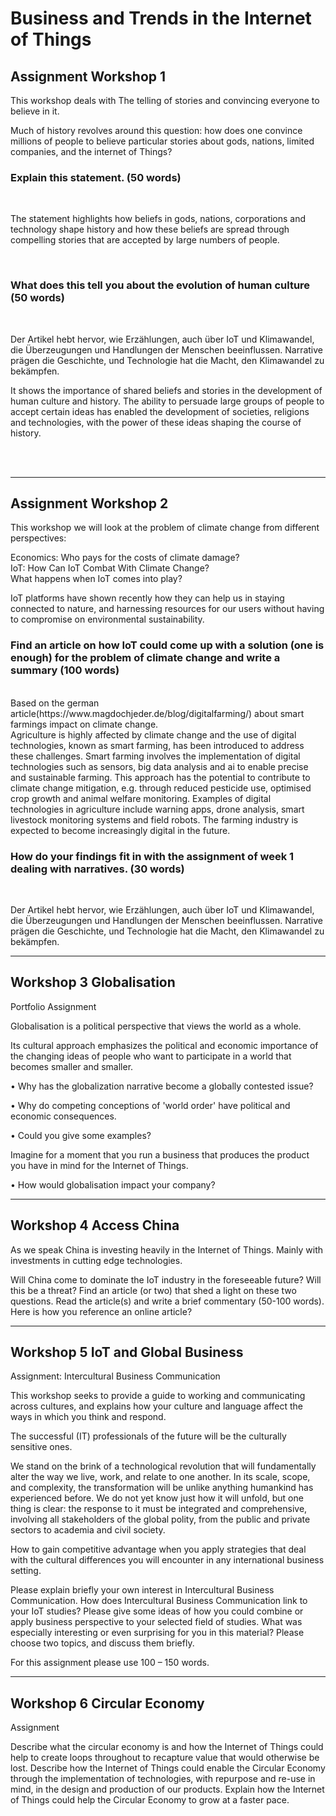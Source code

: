 # Business and Trends in the Internet of Things

## __Assignment Workshop 1__

This workshop deals with The telling of stories and convincing everyone to believe in it.

Much of history revolves around this question: how does one convince millions of people to believe particular stories about gods,  nations, limited companies, and the internet of Things? 
 

### __Explain this statement. (50 words)__
<br>

The statement highlights how beliefs in gods, nations, corporations and technology shape history and how these beliefs are spread through compelling stories that are accepted by large numbers of people.
 
<br>

### __What does this tell you about the evolution of human culture (50 words)__

<br>

Der Artikel hebt hervor, wie Erzählungen, auch über IoT und Klimawandel, die Überzeugungen und Handlungen der Menschen beeinflussen. Narrative prägen die Geschichte, und Technologie hat die Macht, den Klimawandel zu bekämpfen.


It shows the importance of shared beliefs and stories in the development of human culture and history. The ability to persuade large groups of people to accept certain ideas has enabled the development of societies, religions and technologies, with the power of these ideas shaping the course of history.

<br>
<br>

---
## __Assignment Workshop 2__

This workshop we will look at the problem of climate change from different perspectives:

Economics: Who pays for the costs of climate damage?\
IoT: How Can IoT Combat With Climate Change?\
What happens when IoT comes into play?

IoT platforms have shown recently how they can help us in staying connected to nature, and harnessing resources for our users without having to compromise on environmental sustainability. 

### __Find an article on how IoT could come up with a solution (one is enough) for the problem of climate change and write a summary (100 words)__

<br>
Based on the german article(https://www.magdochjeder.de/blog/digitalfarming/) about smart farmings impact on climate change.


<br>
Agriculture is highly affected by climate change and the use of digital technologies, known as smart farming, has been introduced to address these challenges. Smart farming involves the implementation of digital technologies such as sensors, big data analysis and ai to enable precise and sustainable farming. This approach has the potential to contribute to climate change mitigation, e.g. through reduced pesticide use, optimised crop growth and animal welfare monitoring. Examples of digital technologies in agriculture include warning apps, drone analysis, smart livestock monitoring systems and field robots. The farming industry is expected to become increasingly digital in the future.

<br>


### __How do your findings fit in with the assignment of week 1 dealing with narratives. (30 words)__
<br>

Der Artikel hebt hervor, wie Erzählungen, auch über IoT und Klimawandel, die Überzeugungen und Handlungen der Menschen beeinflussen. Narrative prägen die Geschichte, und Technologie hat die Macht, den Klimawandel zu bekämpfen.


---
## Workshop 3 Globalisation

Portfolio Assignment

Globalisation is a political perspective that views the world as a whole.

Its cultural approach emphasizes the political and economic importance of the changing ideas of people who want to participate in a world that becomes smaller and smaller.

 

•       Why has the globalization narrative become a globally contested issue? 

•       Why do competing conceptions of 'world order' have political and economic consequences.

•       Could you give some examples?

Imagine for a moment that you run a business that produces the product you have in mind for the Internet of Things.

•       How would globalisation impact your company?

---
## Workshop 4 Access China

 

As we speak China is investing heavily in the Internet of Things. Mainly with investments in cutting edge technologies. 

Will China come to dominate the IoT industry in the foreseeable future? 
Will this be a threat?
Find an article (or two) that shed a light on these two questions. Read the article(s)  and write a brief commentary (50-100 words).
Here is how you reference an online article?

---
## Workshop 5 IoT and Global Business

 

Assignment: Intercultural Business Communication

This workshop seeks to provide a guide to working and communicating across cultures, and explains how your culture and language affect the ways in which you think and respond.

 

The successful (IT) professionals of the future will be the culturally sensitive ones.

We stand on the brink of a technological revolution that will fundamentally alter the way we live, work, and relate to one another. In its scale, scope, and complexity, the transformation will be unlike anything humankind has experienced before. We do not yet know just how it will unfold, but one thing is clear: the response to it must be integrated and comprehensive, involving all stakeholders of the global polity, from the public and private sectors to academia and civil society.

How to  gain competitive advantage when you apply strategies that deal with the cultural differences you will encounter in any international business setting.

Please explain briefly your own interest in Intercultural Business Communication.
How does Intercultural Business Communication link to your IoT studies? Please give some ideas of how you could combine or apply business perspective to your selected field of studies.
What was especially interesting or even surprising for you in this material? Please choose two topics, and discuss them briefly.
 

For this assignment please use 100 – 150 words.

---
## Workshop 6 Circular Economy

 

Assignment

Describe what the circular economy is and how the Internet of Things could help to create loops throughout to recapture value that would otherwise be lost.
Describe how the Internet of Things could enable the Circular Economy through the implementation of technologies, with repurpose and re-use in mind, in the design and production of our products.
Explain how the Internet of Things could help the Circular Economy to grow at a faster pace.